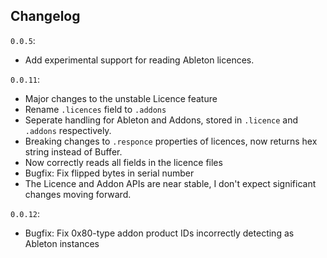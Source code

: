 ## Changelog

`0.0.5`:
  - Add experimental support for reading Ableton licences.


`0.0.11`:
  - Major changes to the unstable Licence feature
  - Rename `.licences` field to `.addons`
  - Seperate handling for Ableton and Addons, stored in `.licence` and `.addons` respectively.
  - Breaking changes to `.responce` properties of licences, now returns hex string instead of Buffer.
  - Now correctly reads all fields in the licence files
  - Bugfix: Fix flipped bytes in serial number
  - The Licence and Addon APIs are near stable, I don't expect significant changes moving forward.

`0.0.12`:
  - Bugfix: Fix 0x80-type addon product IDs incorrectly detecting as Ableton instances